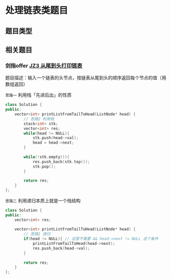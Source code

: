 # 								处理链表类题目

## 题目类型



## 相关题目

### 剑指offer [**JZ3** **从尾到头打印链表**](https://www.nowcoder.com/practice/d0267f7f55b3412ba93bd35cfa8e8035?tpId=13&&tqId=11156&rp=1&ru=/ta/coding-interviews&qru=/ta/coding-interviews/question-ranking)

题目描述：输入一个链表的头节点，按链表从尾到头的顺序返回每个节点的值（用数组返回）

`思路一` 利用栈「先进后出」的性质

```C++
class Solution {
public:
    vector<int> printListFromTailToHead(ListNode* head) {
        // 思路2 利用栈
        stack<int> stk;
        vector<int> res;
        while(head != NULL){
            stk.push(head->val);
            head = head->next;
        }
        
        while(!stk.empty()){
            res.push_back(stk.top());
            stk.pop();
        }
        
        return res;
    }
};
```

`思路二` 利用递归本质上就是一个栈结构

```C++
class Solution {
public:
    vector<int> res;
     
    vector<int> printListFromTailToHead(ListNode* head) {
        // 思路1 递归
        if(head != NULL){ // 这里不需要 && head->next != NULL 这个条件
            printListFromTailToHead(head->next);
            res.push_back(head->val);
        }
         
        return res;
    }
};
```

